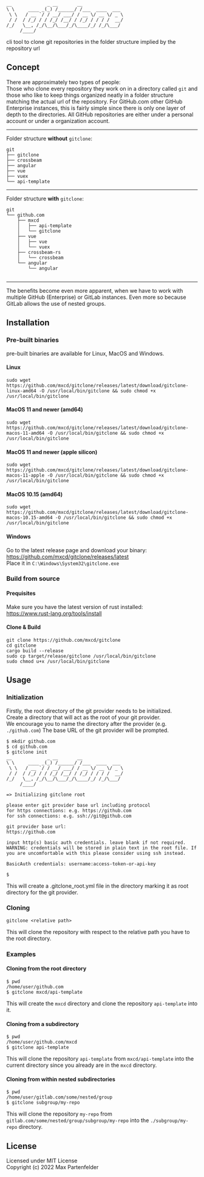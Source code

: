 ```
__             _ __       __               
\ \     ____ _(_) /______/ /___  ____  ___ 
 \ \   / __ `/ / __/ ___/ / __ \/ __ \/ _ \
 / /  / /_/ / / /_/ /__/ / /_/ / / / /  __/
/_/   \__, /_/\__/\___/_/\____/_/ /_/\___/ 
     /____/                                
```
cli tool to clone git repositories in the folder structure implied by the repository url

## Concept
There are approximately two types of people:  
Those who clone every repository they work on in a directory called `git` and those who like to keep things organized neatly in a folder structure matching the actual url of the repository. For GitHub.com other GitHub Enterprise instances, this is fairly simple since there is only one layer of depth to the directories. All GitHub repositories are either under a personal account or under a organization account.  

-----------------

Folder structure **without** `gitclone`:
```
git
├── gitclone
├── crossbeam
├── angular
├── vue
├── vuex
└── api-template
```  
-----------------
Folder structure **with** `gitclone`:
```
git
└── github.com
    ├── mxcd
    │   ├── api-template
    │   └── gitclone
    ├── vue
    │   ├── vue
    │   └── vuex
    ├── crossbeam-rs
    │   └── crossbeam
    └── angular
        └── angular
  
```
-----------------
The benefits become even more apparent, when we have to work with multiple GitHub (Enterprise) or GitLab instances. Even more so because GitLab allows the use of nested groups.
## Installation
### Pre-built binaries
pre-built binaries are available for Linux, MacOS and Windows.
#### Linux
```
sudo wget https://github.com/mxcd/gitclone/releases/latest/download/gitclone-linux-amd64 -O /usr/local/bin/gitclone && sudo chmod +x /usr/local/bin/gitclone
```
#### MacOS 11 and newer (amd64)
```
sudo wget https://github.com/mxcd/gitclone/releases/latest/download/gitclone-macos-11-amd64 -O /usr/local/bin/gitclone && sudo chmod +x /usr/local/bin/gitclone
```
#### MacOS 11 and newer (apple silicon)
```
sudo wget https://github.com/mxcd/gitclone/releases/latest/download/gitclone-macos-11-apple -O /usr/local/bin/gitclone && sudo chmod +x /usr/local/bin/gitclone
```
#### MacOS 10.15 (amd64)
```
sudo wget https://github.com/mxcd/gitclone/releases/latest/download/gitclone-macos-10.15-amd64 -O /usr/local/bin/gitclone && sudo chmod +x /usr/local/bin/gitclone
```
#### Windows
Go to the latest release page and download your binary:  
https://github.com/mxcd/gitclone/releases/latest  
Place it in `C:\Windows\System32\gitclone.exe`

### Build from source
#### Prequisites

Make sure you have the latest version of rust installed:  
https://www.rust-lang.org/tools/install  
#### Clone & Build
```
git clone https://github.com/mxcd/gitclone
cd gitclone
cargo build --release
sudo cp target/release/gitclone /usr/local/bin/gitclone
sudo chmod u+x /usr/local/bin/gitclone
```


## Usage
### Initialization
Firstly, the root directory of the git provider needs to be initialized.  
Create a directory that will act as the root of your git provider.  
We encourage you to name the directory after the provider (e.g. `./github.com`)
The base URL of the git provider will be prompted.
```
$ mkdir github.com
$ cd github.com
$ gitclone init
__             _ __       __               
\ \     ____ _(_) /______/ /___  ____  ___ 
 \ \   / __ `/ / __/ ___/ / __ \/ __ \/ _ \
 / /  / /_/ / / /_/ /__/ / /_/ / / / /  __/
/_/   \__, /_/\__/\___/_/\____/_/ /_/\___/ 
     /____/                                

=> Initializing gitclone root

please enter git provider base url including protocol
for https connections: e.g. https://github.com
for ssh connections: e.g. ssh://git@github.com

git provider base url:
https://github.com

input http(s) basic auth credentials. leave blank if not required.
WARNING: credentials will be stored in plain text in the root file. If you are uncomfortable with this please consider using ssh instead.

BasicAuth credentials: username:access-token-or-api-key

$ 
```
This will create a .gitclone_root.yml file in the directory marking it as root directory for the git provider.  

### Cloning
```
gitclone <relative path>
```
This will clone the repository with respect to the relative path you have to the root directory.

### Examples
#### Cloning from the root directory
```
$ pwd
/home/user/github.com
$ gitclone mxcd/api-template
```
This will create the `mxcd` directory and clone the repository `api-template` into it.
#### Cloning from a subdirectory
```
$ pwd
/home/user/github.com/mxcd
$ gitclone api-template
```
This will clone the repository `api-template` from `mxcd/api-template` into the current directory since you already are in the `mxcd` directory.

#### Cloning from within nested subdirectories
```
$ pwd
/home/user/gitlab.com/some/nested/group
$ gitclone subgroup/my-repo
```
This will clone the repository `my-repo` from `gitlab.com/some/nested/group/subgroup/my-repo` into the `./subgroup/my-repo` directory.

## License
Licensed under MIT License  
Copyright (c) 2022 Max Partenfelder
